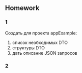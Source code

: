 ## Homework

### 1  
Создать для проекта appExample:
1) список необходимых DTO
2) структуры DTO
3) дать описание JSON запросов

### 2  



 


  
	